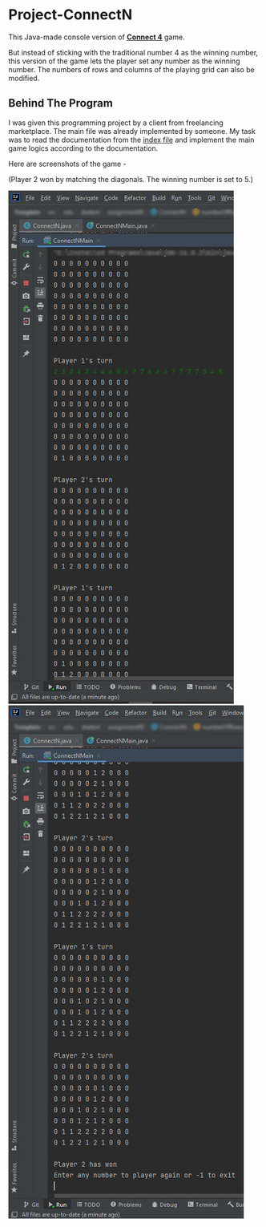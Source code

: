 # Project-ConnectN
This Java-made console version of **[Connect 4](https://www.mathsisfun.com/games/connect4.html)** game.

But instead of sticking with the traditional number 4 as the winning number, this version of the game lets the player set any number as the winning number. The numbers of rows and columns of the playing grid can also be modified.

## Behind The Program

I was given this programming project by a client from freelancing marketplace. The main file was already implemented by someone. My task was to read the documentation from the [index file](https://github.com/shubha360/Project-ConnectN/blob/main/javadocs/index.html) and implement the main game logics according to the documentation.

Here are screenshots of the game - 

(Player 2 won by matching the diagonals. The winning number is set to 5.)

![1](/Screenshots/1.jpg)
![2](/Screenshots/2.jpg)
